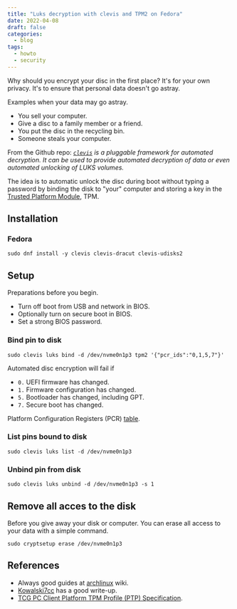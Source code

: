 ```yaml
---
title: "Luks decryption with clevis and TPM2 on Fedora"
date: 2022-04-08
draft: false
categories:
  - blog
tags:
  - howto
  - security
---
```


[`clevis`]: https://github.com/latchset/clevis
[archlinux]: https://wiki.archlinux.org/title/Trusted_Platform_Module#systemd-cryptenroll
[Kowalski7cc]: https://kowalski7cc.xyz/blog/luks2-tpm2-clevis-fedora31
[Trusted Platform Module]: https://en.wikipedia.org/wiki/Trusted_Platform_Module

Why should you encrypt your disc in the first place? It's for your own privacy. It's to ensure that personal data doesn't go astray.

<!--more-->

Examples when your data may go astray.

* You sell your computer.
* Give a disc to a family member or a friend.
* You put the disc in the recycling bin.
* Someone steals your computer.

From the Github repo: *[`clevis`][] is a pluggable framework for automated decryption. It can be used to provide automated decryption of data or even automated unlocking of LUKS volumes.*

The idea is to automatic unlock the disc during boot without typing a password by binding the disk to "your" computer and storing a key in the [Trusted Platform Module][], TPM.

## Installation

### Fedora

    sudo dnf install -y clevis clevis-dracut clevis-udisks2
 
## Setup

Preparations before you begin.

* Turn off boot from USB and network in BIOS.
* Optionally turn on secure boot in BIOS.
* Set a strong BIOS password.

### Bind pin to disk

    sudo clevis luks bind -d /dev/nvme0n1p3 tpm2 '{"pcr_ids":"0,1,5,7"}'

Automated disc encryption will fail if

* `0.` UEFI firmware has changed.
* `1.` Firmware configuration has changed.
* `5.` Bootloader has changed, including GPT.
* `7.` Secure boot has changed. 

Platform Configuration Registers (PCR) [table](https://link.springer.com/chapter/10.1007/978-1-4302-6584-9_12/tables/1).
 
### List pins bound to disk

    sudo clevis luks list -d /dev/nvme0n1p3

### Unbind pin from disk

    sudo clevis luks unbind -d /dev/nvme0n1p3 -s 1

## Remove all acces to the disk

Before you give away your disk or computer. You can erase all access to your data with a simple command.

    sudo cryptsetup erase /dev/nvme0n1p3

## References

* Always good guides at [archlinux][] wiki.
* [Kowalski7cc][] has a good write-up.
* [TCG PC Client Platform TPM Profile (PTP) Specification](https://trustedcomputinggroup.org/resource/pc-client-platform-tpm-profile-ptp-specification/).

<!---
vim: set spell spelllang=en:
-->
